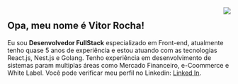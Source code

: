 <img src="https://github-readme-stats.vercel.app/api/top-langs/?username=arrooxa&langs_count=8&layout=compact&theme=dark" align="right">

 ## Opa, meu nome é Vitor Rocha!
  
  Eu sou **Desenvolvedor FullStack** especializado em Front-end, atualmente tenho quase 5 anos de experiência e estou atuando com as tecnologias React.js, Nest.js e Golang. Tenho experiência em desenvolvimento de sistemas param multiplas áreas como Mercado Financeiro, e-Coommerce e White Label. Você pode verificar meu perfil no Linkedin: [Linked In](https://www.linkedin.com/in/arroxa/).
  
  
  
